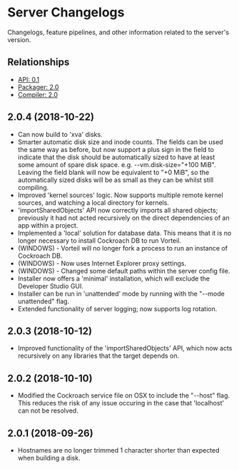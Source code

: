 # Server Changelogs

Changelogs, feature pipelines, and other information related to the server's 
version.

## Relationships
- [API: 0.1](../../api/0.1)
- [Packager: 2.0](../../packages/2.0)
- [Compiler: 2.0](../../compiler/2.0)

## 2.0.4 (2018-10-22)
- Can now build to 'xva' disks.
- Smarter automatic disk size and inode counts. The fields can be used the same way as before, but now support a plus sign in the field to indicate that the disk should be automatically sized to have at least some amount of spare disk space. e.g. --vm.disk-size="+100 MiB". Leaving the field blank will now be equivalent to "+0 MiB", so the automatically sized disks will be as small as they can be whilst still compiling.
- Improved 'kernel sources' logic. Now supports multiple remote kernel sources, and watching a local directory for kernels.
- 'importSharedObjects' API now correctly imports all shared objects; previously it had not acted recursively on the direct dependencies of an app within a project.
- Implemented a 'local' solution for database data. This means that it is no longer necessary to install Cockroach DB to run Vorteil.
- (WINDOWS) - Vorteil will no longer fork a process to run an instance of Cockroach DB.
- (WINDOWS) - Now uses Internet Explorer proxy settings.
- (WINDOWS) - Changed some default paths within the server config file.
- Installer now offers a 'minimal' installation, which will exclude the Developer Studio GUI.
- Installer can be run in 'unattended' mode by running with the "--mode unattended" flag.
- Extended functionality of server logging; now supports log rotation.

## 2.0.3 (2018-10-12)
- Improved functionality of the 'importSharedObjects' API, which now acts recursively on any libraries that the target depends on.

## 2.0.2 (2018-10-10)
- Modified the Cockroach service file on OSX to include the "--host" flag. This reduces the risk of any issue occuring in the case that 'localhost' can not be resolved.

## 2.0.1 (2018-09-26)
- Hostnames are no longer trimmed 1 character shorter than expected when building a disk.